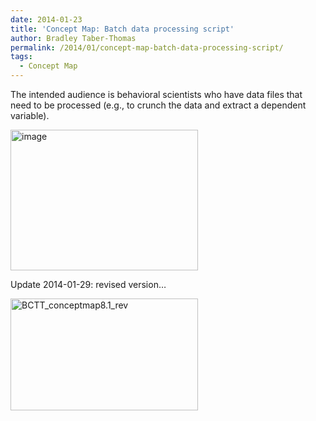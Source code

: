 ```yaml
---
date: 2014-01-23
title: 'Concept Map: Batch data processing script'
author: Bradley Taber-Thomas
permalink: /2014/01/concept-map-batch-data-processing-script/
tags:
  - Concept Map
---
```

The intended audience is behavioral scientists who have data files that need to be processed (e.g., to crunch the data and extract a dependent variable).

[<img class="alignnone size-medium wp-image-5673" alt="image" src="http://teaching.software-carpentry.org/wp-content/uploads/2014/01/image-e1390533707631-300x225.jpg" width="300" height="225" />][1]

Update 2014-01-29: revised version&#8230;

[<img class="alignnone size-medium wp-image-5730" alt="BCTT_conceptmap8.1_rev" src="http://teaching.software-carpentry.org/wp-content/uploads/2014/01/BCTT_conceptmap8.1_rev-300x179.jpg" width="300" height="179" />][2]

&nbsp;

 [1]: http://teaching.software-carpentry.org/wp-content/uploads/2014/01/image-e1390533707631.jpg
 [2]: http://teaching.software-carpentry.org/wp-content/uploads/2014/01/BCTT_conceptmap8.1_rev.jpg
